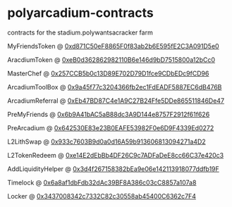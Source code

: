 # polyarcadium-contracts
contracts for the stadium.polywantsacracker farm

MyFriendsToken     @ [0xd871C50eF8865F0f83ab2b6E595fE2C3A091D5e0](https://polygonscan.com/address/0xd871C50eF8865F0f83ab2b6E595fE2C3A091D5e0)

AracdiumToken      @ [0xeB0d362862982110B6e146d9bD7515800a12bCc0](https://polygonscan.com/address/0xeB0d362862982110B6e146d9bD7515800a12bCc0)

MasterChef         @ [0x257CCB5b0c13D89E702D79D1fce9CDbEDc9fCD96](https://polygonscan.com/address/0x257CCB5b0c13D89E702D79D1fce9CDbEDc9fCD96)

ArcadiumToolBox    @ [0x9a45f77c3204366fb2ec1FdEADF5887EC6dB476B](https://polygonscan.com/address/0x9a45f77c3204366fb2ec1FdEADF5887EC6dB476B)

ArcadiumReferral   @ [0xEb47BD87C4e1A9C27B24Ffe5DDe865511846De47](https://polygonscan.com/address/0xEb47BD87C4e1A9C27B24Ffe5DDe865511846De47)

PreMyFriends       @ [0x6b9A41bAC5aB88dc3A9D144e8757F2912f61f626](https://polygonscan.com/address/0x6b9A41bAC5aB88dc3A9D144e8757F2912f61f626)

PreArcadium        @ [0x642530E83e23B0EAFE53982F0e6D9F4339Ed0272](https://polygonscan.com/address/0x642530E83e23B0EAFE53982F0e6D9F4339Ed0272)

L2LithSwap         @ [0x933c7603B9d0a0d16A59b913606813094271a4D2](https://polygonscan.com/address/0x933c7603B9d0a0d16A59b913606813094271a4D2)

L2TokenRedeem      @ [0xe14E2dEbBb4DF26C9c7ADFaDeE8cc66C37e420c3](https://polygonscan.com/address/0xe14E2dEbBb4DF26C9c7ADFaDeE8cc66C37e420c3s)

AddLiquidityHelper @ [0x3d4f267158382bEa9e06e142113918077ddfb19F](https://polygonscan.com/address/0x3d4f267158382bEa9e06e142113918077ddfb19F)

Timelock           @ [0x6a8af1dbFdb32dAc39BF8A386c03cC8857a107a8](https://polygonscan.com/address/0x6a8af1dbFdb32dAc39BF8A386c03cC8857a107a8)

Locker             @ [ 0x3437008342c7332C82c30558ab45400C6362c7F4](https://polygonscan.com/address/0x3437008342c7332C82c30558ab45400C6362c7F4)

